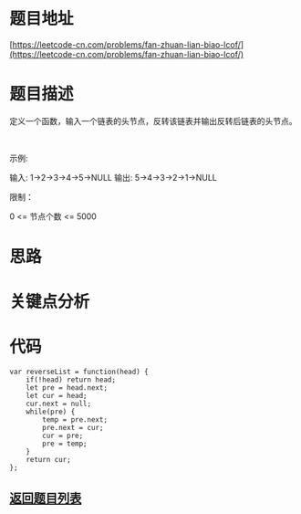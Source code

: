 # 题目地址

[https://leetcode-cn.com/problems/fan-zhuan-lian-biao-lcof/](https://leetcode-cn.com/problems/fan-zhuan-lian-biao-lcof/)

# 题目描述
定义一个函数，输入一个链表的头节点，反转该链表并输出反转后链表的头节点。

 

示例:

输入: 1->2->3->4->5->NULL
输出: 5->4->3->2->1->NULL
 

限制：

0 <= 节点个数 <= 5000

# 思路

# 关键点分析

# 代码
    var reverseList = function(head) {
        if(!head) return head;
        let pre = head.next;
        let cur = head;
        cur.next = null;
        while(pre) {
            temp = pre.next;
            pre.next = cur;
            cur = pre;
            pre = temp;
        }
        return cur;
    };
## [返回题目列表](../../README.md)